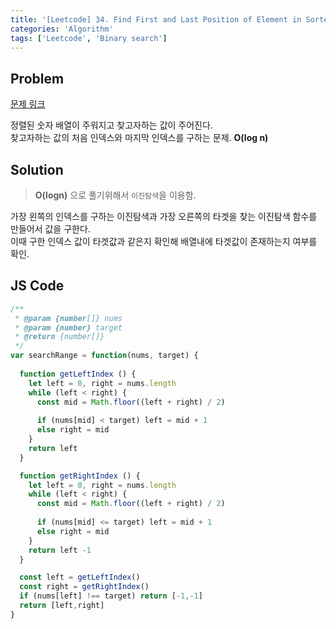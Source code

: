 ```yaml
---
title: '[Leetcode] 34. Find First and Last Position of Element in Sorted Array'
categories: 'Algorithm'
tags: ['Leetcode', 'Binary search']
---
```


## Problem

[문제 링크](https://leetcode.com/problems/find-first-and-last-position-of-element-in-sorted-array/)

정렬된 숫자 배열이 주워지고 찾고자하는 값이 주어진다.  
찾고자하는 값의 처음 인덱스와 마지막 인덱스를 구하는 문제. **O(log n)**

## Solution

> **O(logn)** 으로 풀기위해서 `이진탐색`을 이용함.

가장 왼쪽의 인덱스를 구하는 이진탐색과 가장 오른쪽의 타겟을 찾는 이진탐색 함수를 만들어서 값을 구한다.  
이때 구한 인덱스 값이 타겟값과 같은지 확인해 배열내에 타겟값이 존재하는지 여부를 확인.

## JS Code

```js
/**
 * @param {number[]} nums
 * @param {number} target
 * @return {number[]}
 */
var searchRange = function(nums, target) {
  
  function getLeftIndex () {
    let left = 0, right = nums.length
    while (left < right) {
      const mid = Math.floor((left + right) / 2)
  
      if (nums[mid] < target) left = mid + 1
      else right = mid
    }
    return left
  }

  function getRightIndex () {
    let left = 0, right = nums.length
    while (left < right) {
      const mid = Math.floor((left + right) / 2)
  
      if (nums[mid] <= target) left = mid + 1
      else right = mid
    }
    return left -1
  }

  const left = getLeftIndex()
  const right = getRightIndex()
  if (nums[left] !== target) return [-1,-1]
  return [left,right]
}
```
